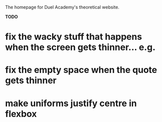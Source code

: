 The homepage for Duel Academy's theoretical website.

__TODO__
# fix the wacky stuff that happens when the screen gets thinner... e.g.
# fix the empty space when the quote gets thinner
# make uniforms justify centre in flexbox